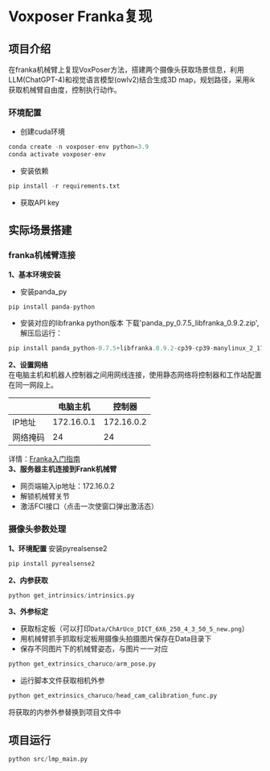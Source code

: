 # Voxposer Franka复现  
## 项目介绍
在franka机械臂上复现VoxPoser方法，搭建两个摄像头获取场景信息，利用LLM(ChatGPT-4)和视觉语言模型(owlv2)结合生成3D map，规划路径，采用ik获取机械臂自由度，控制执行动作。  
### 环境配置  
* 创建cuda环境
```python
conda create -n voxposer-env python=3.9
conda activate voxposer-env
```
* 安装依赖
```python
pip install -r requirements.txt
```
* 获取API key
## 实际场景搭建  
### franka机械臂连接  
**1、基本环境安装**
* 安装panda_py
```python
pip install panda-python
```
* 安装对应的libfranka python版本
下载'panda_py_0.7.5_libfranka_0.9.2.zip', 解压后运行：
```python
pip install panda_python-0.7.5+libfranka.0.9.2-cp39-cp39-manylinux_2_17_x86_64.manylinux2014_x86_64.whl
```
**2、设置网络**  
在电脑主机和机器人控制器之间用网线连接，使用静态网络将控制器和工作站配置在同一网段上。  

|   | 电脑主机 | 控制器 |
| --- | --- | --- |  
| IP地址 | 172.16.0.1 | 172.16.0.2 |  
| 网络掩码 | 24 | 24 |  

详情：[Franka入门指南](https://franka.cn/FCI/getting_started.html " ")  
**3、服务器主机连接到Frank机械臂**  
 * 网页端输入ip地址：172.16.0.2  
 * 解锁机械臂关节  
 * 激活FCI接口（点击一次使窗口弹出激活态）
### 摄像头参数处理
**1、环境配置**
安装pyrealsense2
```python
pip install pyrealsense2    
```
**2、内参获取**  
```python
python get_intrinsics/intrinsics.py
```
**3、外参标定**
* 获取标定板（可以打印``Data/ChArUco_DICT_6X6_250_4_3_50_5_new.png``）
* 用机械臂抓手抓取标定板用摄像头拍摄图片保存在Data目录下
* 保存不同图片下的机械臂姿态，与图片一一对应
```python
python get_extrinsics_charuco/arm_pose.py
```
* 运行脚本文件获取相机外参
```python
python get_extrinsics_charuco/head_cam_calibration_func.py
```
将获取的内参外参替换到项目文件中
## 项目运行
```python
python src/lmp_main.py
```
